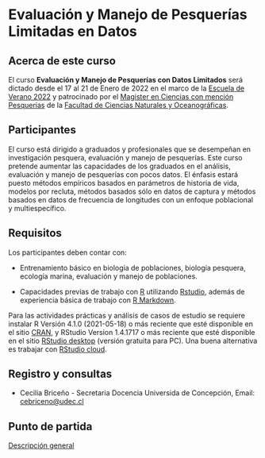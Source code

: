 # Evaluación y Manejo de Pesquerías Limitadas en Datos

## Acerca de este curso

El curso __Evaluación y Manejo de Pesquerías con Datos Limitados__ será dictado desde el 17 al 21 de Enero de 2022 en el marco de la [Escuela de Verano 2022](https://postgrado.udec.cl/sites/default/files/Escuela_de_Verano_UDEC2022%281%29.pdf) y patrocinado por el [Magister en Ciencias con mención Pesquerías](https://postgrado.udec.cl/?q=node/17&codigo=4165) de la [Facultad de Ciencias Naturales y Oceanográficas](https://www.naturalesudec.cl).

## Participantes

El curso está dirigido a graduados y profesionales que se desempeñan en investigación pesquera, evaluación y manejo de pesquerías. Este curso pretende aumentar las capacidades de los graduados en el análisis, evaluación y manejo de pesquerías con pocos datos. El énfasis estará puesto métodos empíricos basados en parámetros de historia de vida, modelos por recluta, métodos basados sólo en datos de captura y métodos basados en datos de frecuencia de longitudes con un enfoque poblacional y multiespecífico.

## Requisitos

Los participantes deben contar con:

- Entrenamiento básico en biología de poblaciones, biología pesquera, ecología marina, evaluación y manejo de poblaciones.

- Capacidades previas de trabajo con [R](https://cran.r-project.org) utilizando [Rstudio](https://www.rstudio.com), además de experiencia básica de trabajo con [R Markdown](https://rmarkdown.rstudio.com).

Para las actividades prácticas y análisis de casos de estudio se requiere instalar R  Versión 4.1.0 (2021-05-18) o más reciente que esté disponible en el sitio [CRAN](https://cran.r-project.org), y RStudio Version 1.4.1717 o más reciente que esté disponible en el sitio [RStudio desktop](https://www.rstudio.com/products/rstudio/#rstudio-desktop) (versión gratuita para PC). Una buena alternativa es trabajar con [RStudio cloud](https://rstudio.cloud).

## Registro y consultas

- Cecilia Briceño - Secretaria Docencia Universida de Concepción, Email: [cebriceno@udec.cl](cebriceno@udec.cl)

## Punto de partida

[Descripción general](https://LuisACubillos.github.io/EvalManDataLim/index.html)
